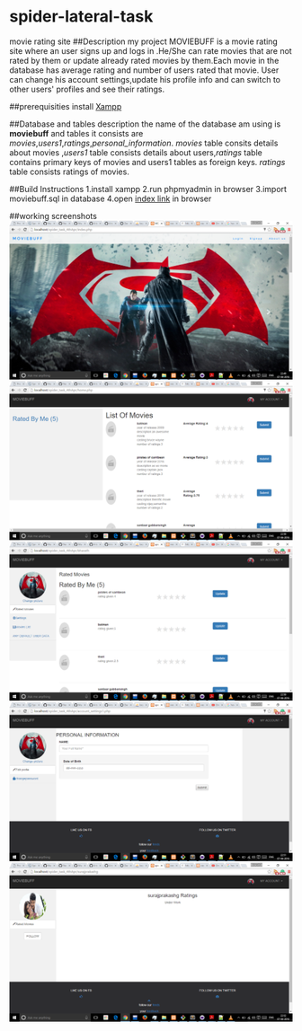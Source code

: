 # spider-lateral-task
movie rating site
##Description
my project MOVIEBUFF is a movie rating site where an user signs up and logs in .He/She can rate movies that are not rated by them or update already rated movies by them.Each movie in the database has average rating and number of users rated that movie.
User can change his account settings,update his profile info and can switch to other users' profiles and see their ratings.

##prerequisities
install [Xampp](https://www.apachefriends.org/download.html)

##Database and tables description
the name of the database am using is **moviebuff** and tables it consists are *movies*,*users1*,*ratings*,*personal_information*.
*movies* table consits details about movies ,*users1* table consists details about users,*ratings* table contains primary keys of movies and users1 tables as foreign keys.
*ratings* table consists ratings of movies.

##Build Instructions
1.install xampp
2.run phpmyadmin in browser
3.import moviebuff.sql in database
4.open [index link](http://localhost/spider_task_4thApr/index.php) in browser

##working screenshots
![Image of index.php](https://github.com/bharath21/spider-lateral-task/blob/master/img/Screenshot%20(2).png)
![Image of homepage](https://github.com/bharath21/spider-lateral-task/blob/master/img/Screenshot%20(4).png)
![Image of userpage](https://github.com/bharath21/spider-lateral-task/blob/master/img/Screenshot%20(5).png)
![Image of account_settingspage](https://github.com/bharath21/spider-lateral-task/blob/master/img/Screenshot%20(6).png)
![Image of otheruser page](https://github.com/bharath21/spider-lateral-task/blob/master/img/Screenshot%20(8).png)





